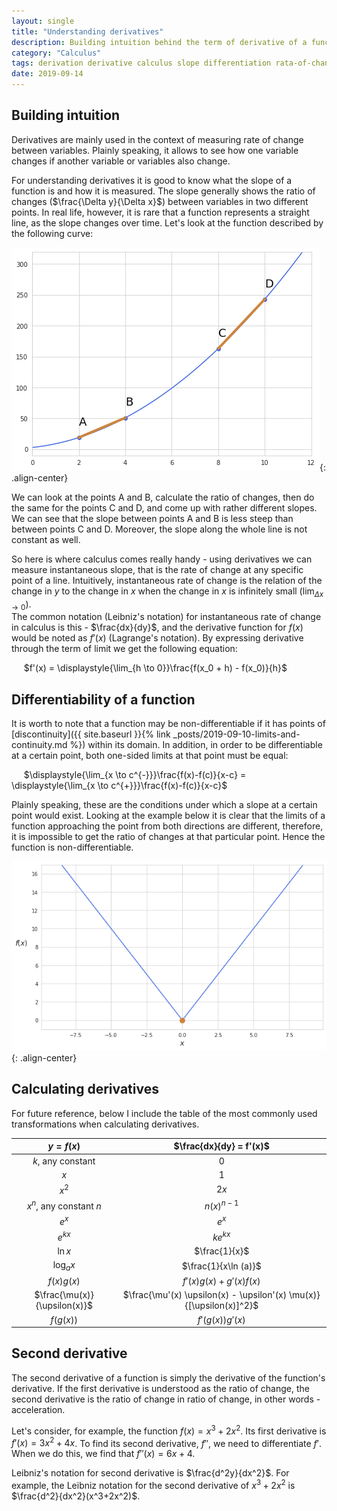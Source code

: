 ```yaml
---
layout: single
title: "Understanding derivatives"
description: Building intuition behind the term of derivative of a function
category: "Calculus"
tags: derivation derivative calculus slope differentiation rata-of-change
date: 2019-09-14
---
```


## Building intuition

Derivatives are mainly used in the context of measuring rate of change between variables. Plainly speaking, it allows to see how one variable changes if another variable or variables also change.

For understanding derivatives it is good to know what the slope of a function is and how it is measured. The slope generally shows the ratio of changes ($\frac{\Delta y}{\Delta x}$) between variables in two different points. In real life, however, it is rare that a function represents a straight line, as the slope changes over time. Let's look at the function described by the following curve:

![](/assets/images/calculus/plot_slope.png){: .align-center}

We can look at the points A and B, calculate the ratio of changes, then do the same for the points C and D, and come up with rather different slopes. We can see that the slope between points A and B is less steep than between points C and D. Moreover, the slope along the whole line is not constant as well. 

So here is where calculus comes really handy - using derivatives we can measure instantaneous slope, that is the rate of change at any specific point of a line. Intuitively, instantaneous rate of change is the relation of the change in $y$ to the change in $x$ when the change in $x$ is infinitely small ($\displaystyle{\lim_{\Delta x \to 0}}$).<br>
The common notation (Leibniz's notation) for instantaneous rate of change in calculus is this - $\frac{dx}{dy}$, and the derivative function for $f(x)$ would be noted as $f'(x)$ (Lagrange's notation). By expressing derivative through the term of limit we get the following equation:

&nbsp;&nbsp;&nbsp;&nbsp;
$f'(x) = \displaystyle{\lim_{h \to 0}}\frac{f(x_0 + h) - f(x_0)}{h}$

## Differentiability of a function

It is worth to note that a function may be non-differentiable if it has points of [discontinuity]({{ site.baseurl }}{% link _posts/2019-09-10-limits-and-continuity.md %}) within its domain. In addition, in order to be differentiable at a certain point, both one-sided limits at that point must be equal:

&nbsp;&nbsp;&nbsp;&nbsp;
$\displaystyle{\lim_{x \to c^{-}}}\frac{f(x)-f(c)}{x-c} = \displaystyle{\lim_{x \to c^{+}}}\frac{f(x)-f(c)}{x-c}$

Plainly speaking, these are the conditions under which a slope at a certain point would exist. Looking at the example below it is clear that the limits of a function approaching the point from both directions are different, therefore, it is impossible to get the ratio of changes at that particular point. Hence the function is non-differentiable.

![](/assets/images/calculus/plot_no_slope.png){: .align-center}

## Calculating derivatives

For future reference, below I include the table of the most commonly used transformations when calculating derivatives.

|$y = f(x)$|$\frac{dx}{dy} = f'(x)$|
|:---:|:---:|
|$k$, any constant|0|
|$x$|1|
|$x^2$|$2x$|
|$x^n$, any constant $n$|$n(x)^{n-1}$|
|$e^x$|$e^x$|
|$e^{kx}$|$ke^{kx}$|
|$\ln x$|$\frac{1}{x}$|
|$\log_{a} x$|$\frac{1}{x\ln (a)}$|
|$f(x)g(x)$|$f'(x)g(x) + g'(x)f(x)$|
|$\frac{\mu(x)}{\upsilon(x)}$|$\frac{\mu'(x) \upsilon(x) - \upsilon'(x) \mu(x)}{[\upsilon(x)]^2}$|
|$f(g(x))$|$f'(g(x)) g'(x)$|

## Second derivative

The second derivative of a function is simply the derivative of the function's derivative. If the first derivative is understood as the ratio of change, the second derivative is the ratio of change in ratio of change, in other words - acceleration.

Let's consider, for example, the function $f(x)=x^3+2x^2$. Its first derivative is $f'(x)=3x^2+4x$. To find its second derivative, $f''$, we need to differentiate $f'$. When we do this, we find that $f''(x)=6x+4$.

Leibniz's notation for second derivative is $\frac{d^2y}{dx^2}$. For example, the Leibniz notation for the second derivative of $x^3+2x^2$ is $\frac{d^2}{dx^2}(x^3+2x^2)$.


